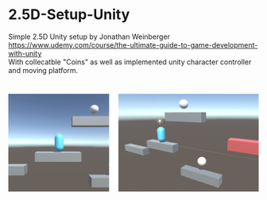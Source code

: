 # 2.5D-Setup-Unity
Simple 2.5D Unity setup by Jonathan Weinberger https://www.udemy.com/course/the-ultimate-guide-to-game-development-with-unity
<br>
With collecatble "Coins" as well as implemented unity character controller and moving platform.
<br>
# ![2.5D setup unity](2.5D_unity_setup.png)
